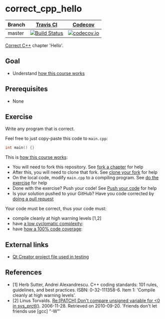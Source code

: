 # correct_cpp_hello

Branch|[Travis CI](https://travis-ci.org)|[Codecov](https://www.codecov.io)
---|---|---
master|[![Build Status](https://travis-ci.org/richelbilderbeek/correct_cpp_hello.svg?branch=master)](https://travis-ci.org/richelbilderbeek/correct_cpp_hello)|[![codecov.io](https://codecov.io/github/richelbilderbeek/correct_cpp_hello/coverage.svg?branch=master)](https://codecov.io/github/richelbilderbeek/correct_cpp_hello/branch/master)

[Correct C++](https://github.com/richelbilderbeek/correct_cpp) chapter 'Hello'.

## Goal

 * Understand [how this course works](https://github.com/richelbilderbeek/correct_cpp/blob/master/how_this_course_works.md)

## Prerequisites

 * None

## Exercise

Write any program that is correct. 

Feel free to just copy-paste this code to `main.cpp`:

```c++
int main() {}
```

This is [how this course works](https://github.com/richelbilderbeek/correct_cpp/blob/master/how_this_course_works.md):

 * You will need to fork this repository. See [fork a chapter](https://github.com/richelbilderbeek/correct_cpp/blob/master/fork_a_chapter.md) for help
 * After this, you will need to clone that fork. See [clone your fork](https://github.com/richelbilderbeek/correct_cpp/blob/master/clone_your_fork.md) for help
 * On the local code, modify `main.cpp` to a compiling program. See [do the exercise](https://github.com/richelbilderbeek/correct_cpp/blob/master/do_the_exercise.md) for help
 * Done with the exercise? Push your code! See [Push your code](https://github.com/richelbilderbeek/correct_cpp/blob/master/push_your_code.md) for help
 * Is your solution pushed to your GitHub? Have you code corrected by [doing a pull request](https://github.com/richelbilderbeek/correct_cpp/blob/master/do_a_pull_request.md)

Your code must be correct, thus your code must:

 * compile cleanly at high warning levels [1,2] 
 * have [a low cyclomatic complexity](https://github.com/richelbilderbeek/correct_cpp/blob/master/lower_cyclomatic_complexity.md):
 * have [how a 100% code coverage](https://github.com/richelbilderbeek/correct_cpp/blob/master/get_100_percent_code_coverage.md):

## External links

 * [Qt Creator project file used in testing](https://raw.githubusercontent.com/richelbilderbeek/correct_cpp/master/hello/main.pro)

## References

 * [1] Herb Sutter, Andrei Alexandrescu. C++ coding standards: 101 rules, guidelines, and best practices. ISBN: 0-32-111358-6. Item 1: 'Compile cleanly at high warning levels'.
 * [2] Linus Torvalds. [Re:[PATCH] Don't compare unsigned variable for &lt;0 in sys\_prctl()](http://linux.derkeiler.com/Mailing-Lists/Kernel/2006-11/msg08325.html). 2006-11-28. Retrieved on 2010-09-20. 'Friends don't let friends use [gcc] "-W"'
